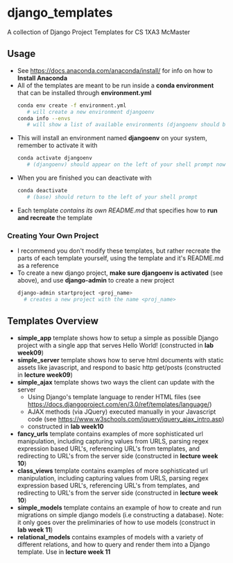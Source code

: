 # django_templates
A collection of Django Project Templates for CS 1XA3 McMaster

## Usage
- See https://docs.anaconda.com/anaconda/install/ for info on how to **Install Anaconda**
- All of the templates are meant to be run inside a **conda environment** that can be installed through **environment.yml**
  ```bash
  conda env create -f environment.yml
     # will create a new environment djangoenv
  conda info --envs
     # will show a list of available environments (djangoenv should be listed now)
  ```
- This will install an environment named **djangoenv** on your system, remember to activate it with
  ```bash
  conda activate djangoenv
     # (djangoenv) should appear on the left of your shell prompt now
  ```
- When you are finished you can deactivate with
  ```bash
  conda deactivate
     # (base) should return to the left of your shell prompt
  ```
- Each template *contains its own README.md* that specifies how to **run and recreate** the template

### Creating Your Own Project
- I recommend you don't modify these templates, but rather recreate the parts of
  each template yourself, using the template and it's README.md as a reference
- To create a new django project, **make sure djangoenv is activated** (see
  above), and use **django-admin** to create a new project
  ```bash
  django-admin startproject <proj_name>
    # creates a new project with the name <proj_name>
  ```

## Templates Overview
  - **simple_app** template shows how to setup a simple as possible Django
    project with a single app that serves Hello World! (constructed in **lab week09**)
  - **simple_server** template shows how to serve html documents with static
    assets like javascript, and respond to basic http get/posts (constructed in
    **lecture week09**)
  - **simple_ajax** template shows two ways the client can update with the server
     - Using Django's template language to render HTML files (see https://docs.djangoproject.com/en/3.0/ref/templates/language/)
     - AJAX methods (via JQuery) executed manually in your Javascript code (see
     https://www.w3schools.com/jquery/jquery_ajax_intro.asp) 
     - constructed in **lab week10**
  - **fancy_urls** template contains examples of more sophisticated url
    manipulation, including capturing values from URLS, parsing regex expression
    based URL's, referencing URL's from templates, and redirecting to URL's from
    the server side (constructed in **lecture week 10**)
  - **class_views** template contains examples of more sophisticated url
    manipulation, including capturing values from URLS, parsing regex expression
    based URL's, referencing URL's from templates, and redirecting to URL's from
    the server side (constructed in **lecture week 10**)
  - **simple_models** template contains an example of how to create and run
    migrations on simple django models (i.e constructing a database). Note: it
    only goes over the preliminaries of how to use models (construct in **lab week 11**)
  - **relational_models** contains examples of models with a variety of
    different relations, and how to query and render them into a Django
    template. Use in **lecture week 11**
